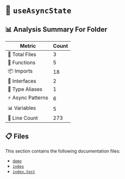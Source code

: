 # 📁 `useAsyncState`

## 📊 Analysis Summary For Folder

| Metric | Count |
|--------|-------|
| 📁 Total Files | 3 |
| 🔧 Functions | 5 |
| 📦 Imports | 18 |
| 📐 Interfaces | 2 |
| 📑 Type Aliases | 1 |
| ⚡ Async Patterns | 6 |
| 📊 Variables | 5 |
| 🔢 Line Count | 273 |


## 📋 Files

This section contains the following documentation files:

- [`demo`](./demo.md)
- [`index`](./index.md)
- [`index.test`](./index.test.md)